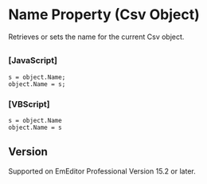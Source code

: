 # Name Property (Csv Object)

Retrieves or sets the name for the current Csv object.

## 

### \[JavaScript\]

```
s = object.Name;
object.Name = s;
```

### \[VBScript\]

```
s = object.Name
object.Name = s
```

## Version

Supported on EmEditor Professional Version 15.2 or later.
